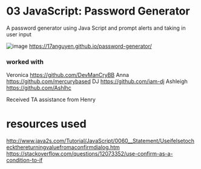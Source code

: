 # 03 JavaScript: Password Generator

A password generator using Java Script and prompt alerts and taking in user input 

![image](https://user-images.githubusercontent.com/43556891/229022999-7fda7b7d-b799-4fad-9b2b-e801f5f1429f.png)
https://17anguyen.github.io/password-generator/

### worked with 
Veronica
https://github.com/DevManCryBB
Anna
https://github.com/mercurybased
DJ
https://github.com/iam-dj
Ashleigh
https://github.com/Ashlhc

Received TA assistance from Henry

# resources used
http://www.java2s.com/Tutorial/JavaScript/0060__Statement/Useifelsetocheckthereturningvaluefromaconfirmdialog.htm
https://stackoverflow.com/questions/12073352/use-confirm-as-a-condition-to-if


